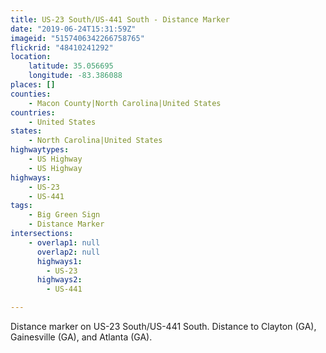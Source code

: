 ```yaml
---
title: US-23 South/US-441 South - Distance Marker
date: "2019-06-24T15:31:59Z"
imageid: "5157406342266758765"
flickrid: "48410241292"
location:
    latitude: 35.056695
    longitude: -83.386088
places: []
counties:
    - Macon County|North Carolina|United States
countries:
    - United States
states:
    - North Carolina|United States
highwaytypes:
    - US Highway
    - US Highway
highways:
    - US-23
    - US-441
tags:
    - Big Green Sign
    - Distance Marker
intersections:
    - overlap1: null
      overlap2: null
      highways1:
        - US-23
      highways2:
        - US-441

---
```

Distance marker on US-23 South/US-441 South.  Distance to Clayton (GA), Gainesville (GA), and Atlanta (GA).